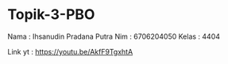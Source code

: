 # Topik-3-PBO

Nama	: Ihsanudin Pradana Putra
Nim	: 6706204050
Kelas	: 4404

Link yt : https://youtu.be/AkfF9TgxhtA